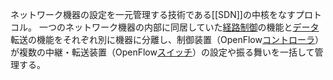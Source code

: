 ネットワーク機器の設定を一元管理する技術である[[SDN]]の中核をなすプロトコル。
一つのネットワーク機器の内部に同居していた[経路制御](https://e-words.jp/w/%E3%83%AB%E3%83%BC%E3%83%86%E3%82%A3%E3%83%B3%E3%82%B0.html "経路制御")の機能と[データ](https://e-words.jp/w/%E3%83%87%E3%83%BC%E3%82%BF.html "データ")転送の機能をそれぞれ別に機器に分離し、制御装置（OpenFlow[コントローラ](https://e-words.jp/w/%E3%82%B3%E3%83%B3%E3%83%88%E3%83%AD%E3%83%BC%E3%83%A9.html "コントローラ")）が複数の中継・転送装置（OpenFlow[スイッチ](https://e-words.jp/w/%E3%82%B9%E3%82%A4%E3%83%83%E3%83%81.html "スイッチ")）の設定や振る舞いを一括して管理する。